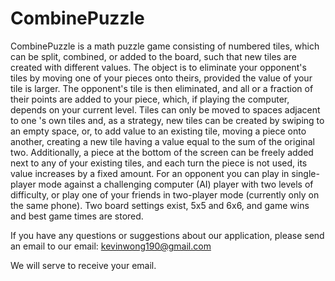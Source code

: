 # CombinePuzzle
CombinePuzzle is a math puzzle game consisting of numbered tiles, which can be split, combined, or added to the board, such that new tiles are created with different values.   The object is to eliminate your opponent's tiles by moving one of your pieces onto theirs, provided the value of your tile is larger. The opponent's tile is then eliminated, and all or a fraction of their points are added to your piece, which, if playing the computer, depends on your current level.  Tiles can only be moved to spaces adjacent to one 's own tiles and, as a strategy, new tiles can be created by swiping to an empty space, or, to add value to an existing tile, moving a piece onto another, creating a new tile having a value equal to the sum of the original two. Additionally, a piece at the bottom of the screen can be freely added next to any of your existing tiles, and each turn the piece is not used, its value increases by a fixed amount.  For an opponent you can play in single-player mode against a challenging computer (AI) player with two levels of difficulty, or play one of your friends in two-player mode (currently only on the same phone).   Two board settings exist, 5x5 and 6x6, and game wins and best game times are stored.

If you have any questions or suggestions about our application, please send an email to our email: kevinwong190@gmail.com

We will serve to receive your email.
